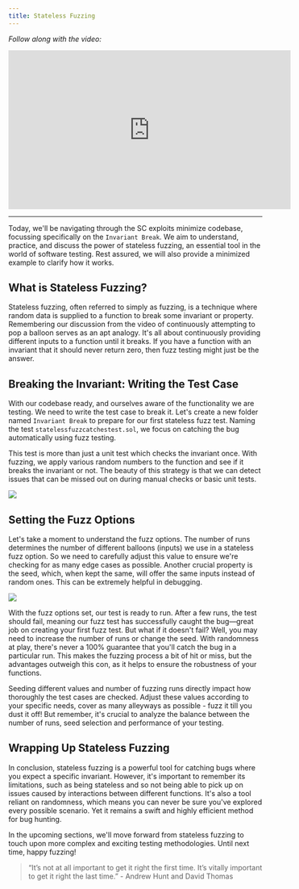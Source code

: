 ```yaml
---
title: Stateless Fuzzing
---
```


_Follow along with the video:_

<iframe width="560" height="315" src="https://www.youtube.com/embed/X_YD4P0HL1U?si=_HfZFJLx2ts3EtXU" title="YouTube video player" frameborder="0" allow="accelerometer; autoplay; clipboard-write; encrypted-media; gyroscope; picture-in-picture; web-share" allowfullscreen></iframe>

---

Today, we'll be navigating through the SC exploits minimize codebase, focussing specifically on the `Invariant Break`. We aim to understand, practice, and discuss the power of stateless fuzzing, an essential tool in the world of software testing. Rest assured, we will also provide a minimized example to clarify how it works.

## What is Stateless Fuzzing?

Stateless fuzzing, often referred to simply as fuzzing, is a technique where random data is supplied to a function to break some invariant or property. Remembering our discussion from the video of continuously attempting to pop a balloon serves as an apt analogy. It's all about continuously providing different inputs to a function until it breaks. If you have a function with an invariant that it should never return zero, then fuzz testing might just be the answer.

## Breaking the Invariant: Writing the Test Case

With our codebase ready, and ourselves aware of the functionality we are testing. We need to write the test case to break it. Let's create a new folder named `Invariant Break` to prepare for our first stateless fuzz test. Naming the test `statelessfuzzcatchestest.sol`, we focus on catching the bug automatically using fuzz testing.

This test is more than just a unit test which checks the invariant once. With fuzzing, we apply various random numbers to the function and see if it breaks the invariant or not. The beauty of this strategy is that we can detect issues that can be missed out on during manual checks or basic unit tests.

![](https://cdn.videotap.com/3SkpmLCCBFnsZH2yqkEW-412.31.png)

## Setting the Fuzz Options

Let's take a moment to understand the fuzz options. The number of runs determines the number of different balloons (inputs) we use in a stateless fuzz option. So we need to carefully adjust this value to ensure we're checking for as many edge cases as possible. Another crucial property is the seed, which, when kept the same, will offer the same inputs instead of random ones. This can be extremely helpful in debugging.

![](https://cdn.videotap.com/BjOp2RCvRkPDt2VcD5fL-453.54.png)

With the fuzz options set, our test is ready to run. After a few runs, the test should fail, meaning our fuzz test has successfully caught the bug—great job on creating your first fuzz test. But what if it doesn't fail? Well, you may need to increase the number of runs or change the seed. With randomness at play, there's never a 100% guarantee that you'll catch the bug in a particular run. This makes the fuzzing process a bit of hit or miss, but the advantages outweigh this con, as it helps to ensure the robustness of your functions.

Seeding different values and number of fuzzing runs directly impact how thoroughly the test cases are checked. Adjust these values according to your specific needs, cover as many alleyways as possible - fuzz it till you dust it off! But remember, it's crucial to analyze the balance between the number of runs, seed selection and performance of your testing.

## Wrapping Up Stateless Fuzzing

In conclusion, stateless fuzzing is a powerful tool for catching bugs where you expect a specific invariant. However, it's important to remember its limitations, such as being stateless and so not being able to pick up on issues caused by interactions between different functions. It's also a tool reliant on randomness, which means you can never be sure you've explored every possible scenario. Yet it remains a swift and highly efficient method for bug hunting.

In the upcoming sections, we'll move forward from stateless fuzzing to touch upon more complex and exciting testing methodologies. Until next time, happy fuzzing!

> “It’s not at all important to get it right the first time. It’s vitally important to get it right the last time.” - Andrew Hunt and David Thomas
